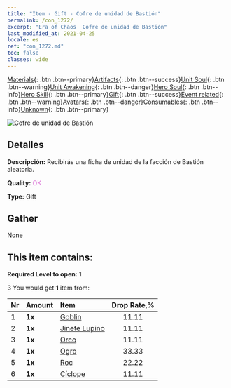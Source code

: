 ```yaml
---
title: "Item - Gift - Cofre de unidad de Bastión"
permalink: /con_1272/
excerpt: "Era of Chaos  Cofre de unidad de Bastión"
last_modified_at: 2021-04-25
locale: es
ref: "con_1272.md"
toc: false
classes: wide
---
```

 [Materials](/ItemsES/){: .btn .btn--primary}[Artifacts](/ItemsES/Artifacts/){: .btn .btn--success}[Unit Soul](/ItemsES/UnitSoul/){: .btn .btn--warning}[Unit Awakening](/ItemsES/UnitAwakening/){: .btn .btn--danger}[Hero Soul](/ItemsES/HeroSoul/){: .btn .btn--info}[Hero Skill](/ItemsES/HeroSkill/){: .btn .btn--primary}[Gift](/ItemsES/Gift/){: .btn .btn--success}[Event related](/ItemsES/Events/){: .btn .btn--warning}[Avatars](/ItemsES/Avatars/){: .btn .btn--danger}[Consumables](/ItemsES/Consumables/){: .btn .btn--info}[Unknown](/ItemsES/Unknown/){: .btn .btn--primary}

 ![Cofre de unidad de Bastión](/images/t/i_904004.png)

## Detalles
 **Descripción:** Recibirás una ficha de unidad de la facción de Bastión aleatoria.

 **Quality:** <span style="color: #DA70D6">OK</span>

 **Type:** Gift

## Gather

  None

## This item contains:

 **Required Level to open:** 1

 3 You would get **1** item  from:

  | Nr | Amount |     Item    | Drop Rate,% |
  |:---|:-------|:------------|:---------:|
  | 1 |  **1x** | [Goblin](/ItemsES/unt_217/) | 11.11 | 
  | 2 |  **1x** | [Jinete Lupino](/ItemsES/unt_218/) | 11.11 | 
  | 3 |  **1x** | [Orco](/ItemsES/unt_219/) | 11.11 | 
  | 4 |  **1x** | [Ogro](/ItemsES/unt_220/) | 33.33 | 
  | 5 |  **1x** | [Roc](/ItemsES/unt_221/) | 22.22 | 
  | 6 |  **1x** | [Cíclope](/ItemsES/unt_222/) | 11.11 | 
